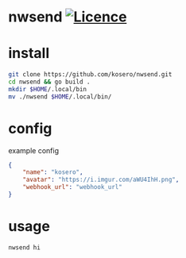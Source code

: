 # nwsend [![Licence](https://img.shields.io/badge/License-BSD-red.svg)](LICENSE)

# install
```bash
git clone https://github.com/kosero/nwsend.git
cd nwsend && go build .
mkdir $HOME/.local/bin
mv ./nwsend $HOME/.local/bin/
```

# config
example config
```json
{
    "name": "kosero",
    "avatar": "https://i.imgur.com/aWU4IhH.png",
    "webhook_url": "webhook_url"
}
```

# usage
```bash
nwsend hi
```

